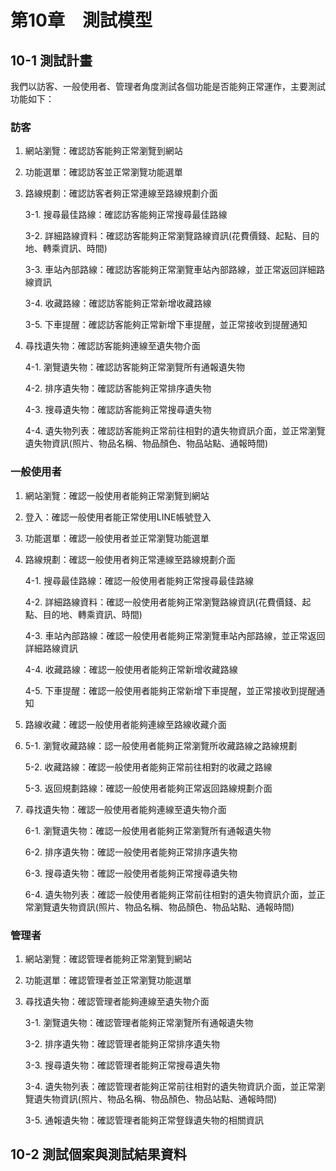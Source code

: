 # 第10章　測試模型
## 10-1 測試計畫
我們以訪客、一般使用者、管理者角度測試各個功能是否能夠正常運作，主要測試功能如下：

### 訪客
1. 網站瀏覽：確認訪客能夠正常瀏覽到網站
2. 功能選單：確認訪客並正常瀏覽功能選單
3. 路線規劃：確認訪客者夠正常連線至路線規劃介面

    3-1. 搜尋最佳路線：確認訪客能夠正常搜尋最佳路線
    
    3-2. 詳細路線資料：確認訪客能夠正常瀏覽路線資訊(花費價錢、起點、目的地、轉乘資訊、時間)
    
    3-3. 車站內部路線：確認訪客能夠正常瀏覽車站內部路線，並正常返回詳細路線資訊
    
    3-4. 收藏路線：確認訪客能夠正常新增收藏路線
    
    3-5. 下車提醒：確認訪客能夠正常新增下車提醒，並正常接收到提醒通知
    
4. 尋找遺失物：確認訪客能夠連線至遺失物介面

    4-1. 瀏覽遺失物：確認訪客能夠正常瀏覽所有通報遺失物
    
    4-2. 排序遺失物：確認訪客能夠正常排序遺失物
    
    4-3. 搜尋遺失物：確認訪客能夠正常搜尋遺失物
    
    4-4. 遺失物列表：確認訪客能夠正常前往相對的遺失物資訊介面，並正常瀏覽遺失物資訊(照片、物品名稱、物品顏色、物品站點、通報時間)

### 一般使用者
1. 網站瀏覽：確認一般使用者能夠正常瀏覽到網站
2. 登入：確認一般使用者能正常使用LINE帳號登入
3. 功能選單：確認一般使用者並正常瀏覽功能選單
4. 路線規劃：確認一般使用者夠正常連線至路線規劃介面

    4-1. 搜尋最佳路線：確認一般使用者能夠正常搜尋最佳路線
    
    4-2. 詳細路線資料：確認一般使用者能夠正常瀏覽路線資訊(花費價錢、起點、目的地、轉乘資訊、時間)
    
    4-3. 車站內部路線：確認一般使用者能夠正常瀏覽車站內部路線，並正常返回詳細路線資訊
    
    4-4. 收藏路線：確認一般使用者能夠正常新增收藏路線
    
    4-5. 下車提醒：確認一般使用者能夠正常新增下車提醒，並正常接收到提醒通知
    
5. 路線收藏：確認一般使用者能夠連線至路線收藏介面
6. 
    5-1. 瀏覽收藏路線：認一般使用者能夠正常瀏覽所收藏路線之路線規劃
    
    5-2. 收藏路線：確認一般使用者能夠正常前往相對的收藏之路線
    
    5-3. 返回規劃路線：確認一般使用者能夠正常返回路線規劃介面
    
6. 尋找遺失物：確認一般使用者能夠連線至遺失物介面

    6-1. 瀏覽遺失物：確認一般使用者能夠正常瀏覽所有通報遺失物
    
    6-2. 排序遺失物：確認一般使用者能夠正常排序遺失物
    
    6-3. 搜尋遺失物：確認一般使用者能夠正常搜尋遺失物
    
    6-4. 遺失物列表：確認一般使用者能夠正常前往相對的遺失物資訊介面，並正常瀏覽遺失物資訊(照片、物品名稱、物品顏色、物品站點、通報時間)

### 管理者
1. 網站瀏覽：確認管理者能夠正常瀏覽到網站
2. 功能選單：確認管理者並正常瀏覽功能選單
3. 尋找遺失物：確認管理者能夠連線至遺失物介面

    3-1. 瀏覽遺失物：確認管理者能夠正常瀏覽所有通報遺失物
    
    3-2. 排序遺失物：確認管理者能夠正常排序遺失物
    
    3-3. 搜尋遺失物：確認管理者能夠正常搜尋遺失物
    
    3-4. 遺失物列表：確認管理者能夠正常前往相對的遺失物資訊介面，並正常瀏覽遺失物資訊(照片、物品名稱、物品顏色、物品站點、通報時間)
    
    3-5. 通報遺失物：確認管理者能夠正常豋錄遺失物的相關資訊

## 10-2 測試個案與測試結果資料




















